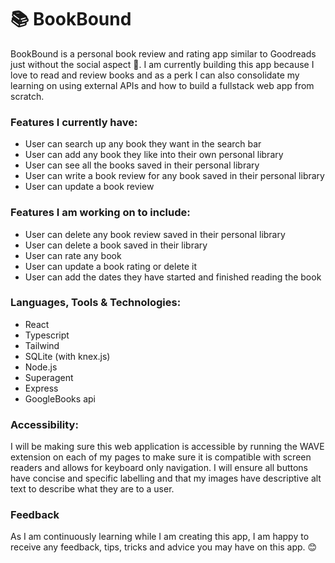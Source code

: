# 📚 BookBound
BookBound is a personal book review and rating app similar to Goodreads just without the social aspect 🤭. I am currently building this app because I love to read and review books and as a perk I can also consolidate my learning on using external APIs and how to build a fullstack web app from scratch. 

### Features I currently have:
* User can search up any book they want in the search bar
* User can add any book they like into their own personal library
* User can see all the books saved in their personal library
* User can write a book review for any book saved in their personal library
* User can update a book review 


### Features I am working on to include:
* User can delete any book review saved in their personal library
* User can delete a book saved in their library 
* User can rate any book
* User can update a book rating or delete it
* User can add the dates they have started and finished reading the book


### Languages, Tools & Technologies:
* React
* Typescript
* Tailwind
* SQLite (with knex.js)
* Node.js
* Superagent
* Express
* GoogleBooks api

### Accessibility:
I will be making sure this web application is accessible by running the WAVE extension on each of my pages to make sure it is compatible with screen readers and allows for keyboard only navigation. I will ensure all buttons have concise and specific labelling and that my images have descriptive alt text to describe what they are to a user. 

### Feedback
As I am continuously learning while I am creating this app, I am happy to receive any feedback, tips, tricks and advice you may have on this app. 😊

